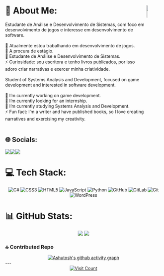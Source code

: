 # 💫 About Me: <img width="10%" align="right" src="https://i.postimg.cc/Gp32t5gt/ingridmaga.png" />
Estudante de Análise e Desenvolvimento de Sistemas, com foco em desenvolvimento de jogos e interesse em desenvolvimento de software.<br><br>🔭 Atualmente estou trabalhando em desenvolvimento de jogos.<br>🌱 A procura de estágio.<br>💬 Estudante de Análise e Desenvolvimento de Sistemas.<br>⚡ Curiosidade: sou escritora e tenho livros publicados, por isso adoro criar narrativas e exercer minha criatividade.<br><br>Student of Systems Analysis and Development, focused on game development and interested in software development.<br><br>🔭 I’m currently working on game development.  <br>🌱 I’m currently looking for an internship.  <br>💬 I’m currently studying Systems Analysis and Development.  <br>⚡ Fun fact: I’m a writer and have published books, so I love creating narratives and exercising my creativity.<br><br>


## 🌐 Socials:
<div align="left"> 
<a href="https://instagram.com/ingrid.n.magalhaes" target="_blank"><img src="https://img.shields.io/badge/-Instagram-%23E4405F?style=for-the-badge&logo=instagram&logoColor=white"</a><a href = "ingridmagalhaes1015@gmail.com"><img src="https://img.shields.io/badge/-Gmail-%23333?style=for-the-badge&logo=gmail&logoColor=white" target="_blank"></a><a href="https://www.linkedin.com/in/ingridmagalhaes1015/" target="_blank"><img src="https://img.shields.io/badge/-LinkedIn-%230077B5?style=for-the-badge&logo=linkedin&logoColor=white"  target="_blank"></a> 
 </div>

# 💻 Tech Stack:
<div style="text-align: center;">
    <img src="https://img.shields.io/badge/c%23-%23239120.svg?style=plastic&logo=csharp&logoColor=white" alt="C#" />
    <img src="https://img.shields.io/badge/css3-%231572B6.svg?style=plastic&logo=css3&logoColor=white" alt="CSS3" />
    <img src="https://img.shields.io/badge/html5-%23E34F26.svg?style=plastic&logo=html5&logoColor=white" alt="HTML5" />
    <img src="https://img.shields.io/badge/javascript-%23323330.svg?style=plastic&logo=javascript&logoColor=%23F7DF1E" alt="JavaScript" />
    <img src="https://img.shields.io/badge/python-3670A0?style=plastic&logo=python&logoColor=ffdd54" alt="Python" />
    <img src="https://img.shields.io/badge/github-%23121011.svg?style=plastic&logo=github&logoColor=white" alt="GitHub" />
    <img src="https://img.shields.io/badge/gitlab-%23181717.svg?style=plastic&logo=gitlab&logoColor=white" alt="GitLab" />
    <img src="https://img.shields.io/badge/git-%23F05033.svg?style=plastic&logo=git&logoColor=white" alt="Git" />
    <img src="https://img.shields.io/badge/WordPress-%23117AC9.svg?style=plastic&logo=WordPress&logoColor=white" alt="WordPress" />
</div>


# 📊 GitHub Stats:
<div style="text-align: center;">
    <img src="https://github-readme-stats.vercel.app/api?username=ingridmaga&theme=rose&hide_border=false&include_all_commits=true&count_private=false" style="max-width: 50%; height: auto;" />
    <img src="https://github-readme-streak-stats.herokuapp.com/?user=ingridmaga&theme=rose&hide_border=false" style="max-width: 50%; height: auto;" />
</div>

### 🔝 Contributed Repo
<div style="text-align: center;">
    <a href="https://github.com/ashutosh00710/github-readme-activity-graph">
        <img src="https://github-readme-activity-graph.vercel.app/graph?username=ingridmaga&bg_color=fed7ec&color=212121&line=601f3f&point=9e003f&area=true&hide_border=true" style="max-width: 80%; height: auto;" alt="Ashutosh's github activity graph" />
    </a>
</div>
---
<div style="text-align: center;">
    <a href="https://visitcount.itsvg.in">
        <img src="https://visitcount.itsvg.in/api?id=ingridmaga&icon=0&color=10" alt="Visit Count" />
    </a>
</div>


<!-- Proudly created with GPRM ( https://gprm.itsvg.in ) -->
